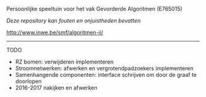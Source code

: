 Persoonlijke speeltuin voor het vak Gevorderde Algoritmen (E765015)

*Deze repository kan fouten en onjuistheden bevatten*

http://www.inwe.be/smf/algoritmen-ii/

---

TODO
- RZ bomen: verwijderen implementeren
- Stroomnetwerken: afwerken en vergrotendpadzoekers implementeren
- Samenhangende componenten: interface schrijven om door de graaf te doorlopen
- 2016-2017 nakijken en afwerken 
